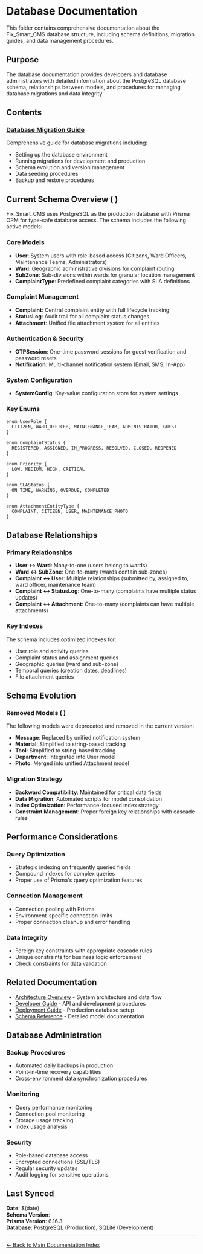 # Database Documentation

This folder contains comprehensive documentation about the Fix_Smart_CMS database structure, including schema definitions, migration guides, and data management procedures.

## Purpose

The database documentation provides developers and database administrators with detailed information about the PostgreSQL database schema, relationships between models, and procedures for managing database migrations and data integrity.

## Contents

### [Database Migration Guide](./DB_MIGRATION_GUIDE.md)
Comprehensive guide for database migrations including:
- Setting up the database environment
- Running migrations for development and production
- Schema evolution and version management
- Data seeding procedures
- Backup and restore procedures

## Current Schema Overview ( )

Fix_Smart_CMS uses PostgreSQL as the production database with Prisma ORM for type-safe database access. The schema includes the following active models:

### Core Models
- **User**: System users with role-based access (Citizens, Ward Officers, Maintenance Teams, Administrators)
- **Ward**: Geographic administrative divisions for complaint routing
- **SubZone**: Sub-divisions within wards for granular location management
- **ComplaintType**: Predefined complaint categories with SLA definitions

### Complaint Management
- **Complaint**: Central complaint entity with full lifecycle tracking
- **StatusLog**: Audit trail for all complaint status changes
- **Attachment**: Unified file attachment system for all entities

### Authentication & Security
- **OTPSession**: One-time password sessions for guest verification and password resets
- **Notification**: Multi-channel notification system (Email, SMS, In-App)

### System Configuration
- **SystemConfig**: Key-value configuration store for system settings

### Key Enums
```prisma
enum UserRole {
  CITIZEN, WARD_OFFICER, MAINTENANCE_TEAM, ADMINISTRATOR, GUEST
}

enum ComplaintStatus {
  REGISTERED, ASSIGNED, IN_PROGRESS, RESOLVED, CLOSED, REOPENED
}

enum Priority {
  LOW, MEDIUM, HIGH, CRITICAL
}

enum SLAStatus {
  ON_TIME, WARNING, OVERDUE, COMPLETED
}

enum AttachmentEntityType {
  COMPLAINT, CITIZEN, USER, MAINTENANCE_PHOTO
}
```

## Database Relationships

### Primary Relationships
- **User ↔ Ward**: Many-to-one (users belong to wards)
- **Ward ↔ SubZone**: One-to-many (wards contain sub-zones)
- **Complaint ↔ User**: Multiple relationships (submitted by, assigned to, ward officer, maintenance team)
- **Complaint ↔ StatusLog**: One-to-many (complaints have multiple status updates)
- **Complaint ↔ Attachment**: One-to-many (complaints can have multiple attachments)

### Key Indexes
The schema includes optimized indexes for:
- User role and activity queries
- Complaint status and assignment queries
- Geographic queries (ward and sub-zone)
- Temporal queries (creation dates, deadlines)
- File attachment queries

## Schema Evolution

### Removed Models ( )
The following models were deprecated and removed in the current version:
- **Message**: Replaced by unified notification system
- **Material**: Simplified to string-based tracking
- **Tool**: Simplified to string-based tracking
- **Department**: Integrated into User model
- **Photo**: Merged into unified Attachment model

### Migration Strategy
- **Backward Compatibility**: Maintained for critical data fields
- **Data Migration**: Automated scripts for model consolidation
- **Index Optimization**: Performance-focused index strategy
- **Constraint Management**: Proper foreign key relationships with cascade rules

## Performance Considerations

### Query Optimization
- Strategic indexing on frequently queried fields
- Compound indexes for complex queries
- Proper use of Prisma's query optimization features

### Connection Management
- Connection pooling with Prisma
- Environment-specific connection limits
- Proper connection cleanup and error handling

### Data Integrity
- Foreign key constraints with appropriate cascade rules
- Unique constraints for business logic enforcement
- Check constraints for data validation

## Related Documentation

- [Architecture Overview](../architecture/README.md) - System architecture and data flow
- [Developer Guide](../developer/README.md) - API and development procedures
- [Deployment Guide](../deployment/README.md) - Production database setup
- [Schema Reference](../developer/SCHEMA_REFERENCE.md) - Detailed model documentation

## Database Administration

### Backup Procedures
- Automated daily backups in production
- Point-in-time recovery capabilities
- Cross-environment data synchronization procedures

### Monitoring
- Query performance monitoring
- Connection pool monitoring
- Storage usage tracking
- Index usage analysis

### Security
- Role-based database access
- Encrypted connections (SSL/TLS)
- Regular security updates
- Audit logging for sensitive operations

## Last Synced

**Date**: $(date)  
**Schema Version**:    
**Prisma Version**: 6.16.3  
**Database**: PostgreSQL (Production), SQLite (Development)

---

[← Back to Main Documentation Index](../README.md)